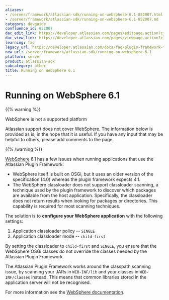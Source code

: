 ```yaml
---
aliases:
- /server/framework/atlassian-sdk/running-on-websphere-6.1-852007.html
- /server/framework/atlassian-sdk/running-on-websphere-6.1-852007.md
category: devguide
confluence_id: 852007
dac_edit_link: https://developer.atlassian.com/pages/editpage.action?cjm=wozere&pageId=852007
dac_view_link: https://developer.atlassian.com/pages/viewpage.action?cjm=wozere&pageId=852007
learning: faq
legacy_url: https://developer.atlassian.com/docs/faq/plugin-framework-faq/running-on-websphere-6-1
new_url: /server/framework/atlassian-sdk/running-on-websphere-6-1
platform: server
product: atlassian-sdk
subcategory: other
title: Running on WebSphere 6.1
---
```

# Running on WebSphere 6.1

{{% warning %}}

WebSphere is not a supported platform

Atlassian support does not cover WebSphere. The information below is provided as is, in the hope that it is useful. If you have any input that may be helpful to others, please add comments to the page.

{{% /warning %}}

<a href="http://www-01.ibm.com/software/webservers/appserv/was/" class="external-link">WebSphere</a> 6.1 has a few issues when running applications that use the Atlassian Plugin Framework:

-   WebSphere itself is built on OSGi, but it uses an older version of the specification (4.0) whereas the plugin framework expects 4.1.
-   The WebSphere classloader does not support classloader scanning, a technique used by the plugin framework to discover which packages are available from the host application. Specifically, the classloader does not return results when looking for packages or directories. This capability is required for most scanning techniques.

The solution is to **configure your WebSphere application** with the following settings:

1.  Application classloader policy -- `SINGLE`
2.  Application classloader mode -- `child-first`

By setting the classloader to `child-first` and `SINGLE`, you ensure that the WebSphere OSGi classes do not override the classes needed by the Atlassian Plugin Framework.

The Atlassian Plugin Framework works around the classpath scanning issue, by scanning your JARs in `WEB-INF/lib` and your classes in `WEB-INF/classes` instead. This means that common libraries stored in the application server will not be recognised.

For more information see the <a href="http://publib.boulder.ibm.com/infocenter/iseries/v5r4/index.jsp?topic=/rzatz/51/program/clsadmcns.htm" class="external-link">WebSphere documentation</a>.

































